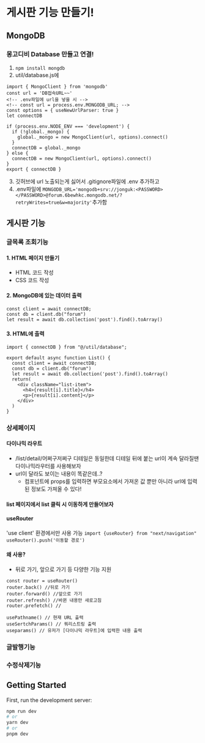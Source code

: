 # 게시판 기능 만들기!

## MongoDB

### 몽고디비 Database 만들고 연결!

1. `npm install mongdb`
2. util/database.js에

```
import { MongoClient } from 'mongodb'
const url = 'DB접속URL~~'
<!-- .env파일에 url을 넣을 시 -->
<!-- const url = process.env.MONGODB_URL; -->
const options = { useNewUrlParser: true }
let connectDB

if (process.env.NODE_ENV === 'development') {
  if (!global._mongo) {
    global._mongo = new MongoClient(url, options).connect()
  }
  connectDB = global._mongo
} else {
  connectDB = new MongoClient(url, options).connect()
}
export { connectDB }
```

3. 깃허브에 url 노출되는게 싫어서 .gitignore파일에 .env 추가하고
4. .env파일에 `MONGODB_URL='mongodb+srv://jonguk:<PASSWORD></PASSWORD>@forum.6bewhkc.mongodb.net/?retryWrites=true&w=majority'`추가함

## 게시판 기능

### 글목록 조회기능

#### 1. HTML 페이지 만들기

- HTML 코드 작성
- CSS 코드 작성

#### 2. MongoDB에 있는 데이터 출력

```
const client = await connectDB;
const db = client.db("forum")
let result = await db.collection('post').find().toArray()
```

#### 3. HTML에 출력

```
import { connectDB } from "@/util/database";

export default async function List() {
  const client = await connectDB;
  const db = client.db("forum")
  let result = await db.collection('post').find().toArray()
  return(
    <div className="list-item">
      <h4>{result[i].title}</h4>
      <p>{result[i].content}</p>
    </div>
  )
}
```

### 상세페이지

#### 다이나믹 라우트

- /list/detail/어쩌구저쩌구
  디테일은 동일한데 디테일 뒤에 붙는 url이 계속 달라질땐 다이나믹라우터를 사용해보자
- url이 달라도 보이는 내용이 똑같은데..?
  - 컴포넌트에 props를 입력하면 부모요소에서 가져온 값 뿐만 아니라 url에 입력된 정보도 가져올 수 있다!

#### list 페이지에서 list 클릭 시 이동하게 만들어보자

#### useRouter

'use client' 환경에서만 사용 가능
`import {useRouter} from "next/navigation"`
`useRouter().push('이동할 경로')`

#### 왜 사용?

- 뒤로 가기, 앞으로 가기 등 다양한 기능 지원

```
const router = useRouter()
router.back() //뒤로 가기
router.forward() //앞으로 가기
router.refresh() //바뀐 내용만 새로고침
router.prefetch() //
```

```
usePathname() // 현재 URL 출력
useSertchParams() // 쿼리스트링 출력
useparams() // 유저가 [다이나믹 라우트]에 입력한 내용 출력
```

### 글발행기능

### 수정삭제기능

## Getting Started

First, run the development server:

```bash
npm run dev
# or
yarn dev
# or
pnpm dev
```
